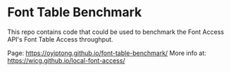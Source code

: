 # Font Table Benchmark

This repo contains code that could be used to benchmark the Font Access API's Font Table Access
throughput.

Page: https://oyiptong.github.io/font-table-benchmark/
More info at: https://wicg.github.io/local-font-access/
